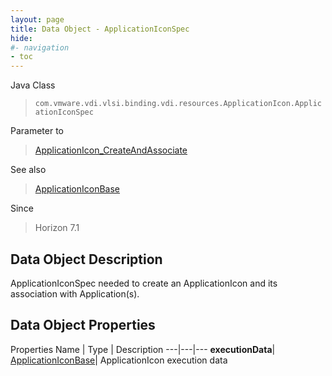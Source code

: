 ```yaml
---
layout: page
title: Data Object - ApplicationIconSpec
hide:
#- navigation
- toc
---
```






Java Class
> `com.vmware.vdi.vlsi.binding.vdi.resources.ApplicationIcon.ApplicationIconSpec`

Parameter to
> [ApplicationIcon_CreateAndAssociate](vdi.resources.ApplicationIcon.md#createAndAssociate)

See also
> [ApplicationIconBase](vdi.resources.ApplicationIcon.ApplicationIconBase.md)

Since
> Horizon 7.1


## Data Object Description

ApplicationIconSpec needed to create an ApplicationIcon and its association with Application(s).

## Data Object Properties
Properties
Name |  Type |  Description
---|---|---
**executionData**| [ApplicationIconBase](vdi.resources.ApplicationIcon.ApplicationIconBase.md)|  ApplicationIcon execution data


 
